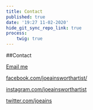 ```yaml
---
title: Contact
published: true
date: '19:27 11-02-2020'
hide_git_sync_repo_link: true
process:
    twig: true
---
```


##Contact

<a href="mailto:{{'joe@joeainsworth.com'|safe_email}}">
  Email me
</a>

[facebook.com/joeainsworthartist/](https://m.facebook.com/joeainsworthartist/)

[instagram.com/joeainsworthartist](https://instagram.com/joeainsworthartist)

[twitter.com/joeains](twitter.com/joeains)

